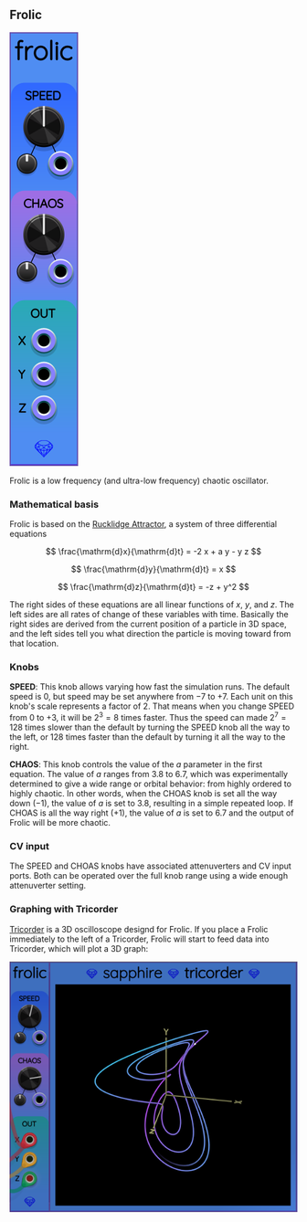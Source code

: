 ## Frolic

![Frolic](images/frolic.png)

Frolic is a low frequency (and ultra-low frequency) chaotic oscillator.

### Mathematical basis

Frolic is based on the [Rucklidge Attractor](http://www.3d-meier.de/tut19/Seite17.html),
a system of three differential equations

$$
\frac{\mathrm{d}x}{\mathrm{d}t} = -2 x + a y - y z
$$

$$
\frac{\mathrm{d}y}{\mathrm{d}t} = x
$$

$$
\frac{\mathrm{d}z}{\mathrm{d}t} = -z + y^2
$$

The right sides of these equations are all linear functions
of $x$, $y$, and $z$. The left sides are all rates of change
of these variables with time. Basically the right sides are
derived from the current position of a particle in 3D space,
and the left sides tell you what direction the particle
is moving toward from that location.

### Knobs

**SPEED**: This knob allows varying how fast the simulation runs.
The default speed is 0, but speed may be set anywhere
from &minus;7 to +7. Each unit on this knob's scale represents a factor
of 2. That means when you change SPEED from 0 to +3, it will be $2^3=8$
times faster. Thus the speed can made $2^7=128$ times slower than the default
by turning the SPEED knob all the way to the left, or 128 times faster than
the default by turning it all the way to the right.

**CHAOS**: This knob controls the value of the $a$ parameter in the first equation.
The value of $a$ ranges from 3.8 to 6.7, which was experimentally determined
to give a wide range or orbital behavior: from highly ordered to highly chaotic.
In other words, when the CHOAS knob is set all the way down (&minus;1), the
value of $a$ is set to 3.8, resulting in a simple repeated loop.
If CHOAS is all the way right (+1), the value of $a$ is set to 6.7 and the
output of Frolic will be more chaotic.

### CV input
The SPEED and CHOAS knobs have associated attenuverters and CV input ports.
Both can be operated over the full knob range using a wide enough attenuverter setting.

### Graphing with Tricorder

[Tricorder](Tricorder.md) is a 3D oscilloscope designd for Frolic.
If you place a Frolic immediately to the left of a Tricorder, Frolic
will start to feed data into Tricorder, which will plot a 3D graph:

![Frolic and Tricorder](images/frolic_tricorder.png)
